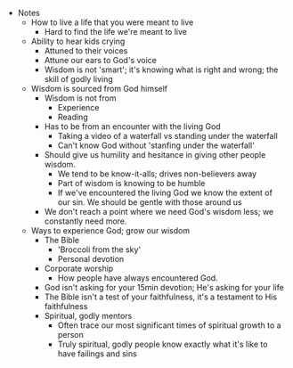 - Notes
	- How to live a life that you were meant to live
		- Hard to find the life we're meant to live
	- Ability to hear kids crying
		- Attuned to their voices
		- Attune our ears to God's voice
		- Wisdom is not 'smart'; it's knowing what is right and wrong; the skill of godly living
	- Wisdom is sourced from God himself
		- Wisdom is not from
			- Experience
			- Reading
		- Has to be from an encounter with the living God
			- Taking a video of a waterfall vs standing under the waterfall
			- Can't know God without 'stanfing under the waterfall'
		- Should give us humility and hesitance in giving other people wisdom.
			- We tend to be know-it-alls; drives non-believers away
			- Part of wisdom is knowing to be humble
			- If we've encountered the living God we know the extent of our sin. We should be gentle with those around us
		- We don't reach a point where we need God's wisdom less; we constantly need more.
	- Ways to experience God; grow our wisdom
		- The Bible
			- 'Broccoli from the sky'
			- Personal devotion
		- Corporate worship
			- How people have always encountered God.
		- God isn't asking for your 15min devotion; He's asking for your life
		- The Bible isn't a test of your faithfulness, it's a testament to His faithfulness
		- Spiritual, godly mentors
			- Often trace our most significant times of spiritual growth to a person
			- Truly spiritual, godly people know exactly what it's like to have failings and sins